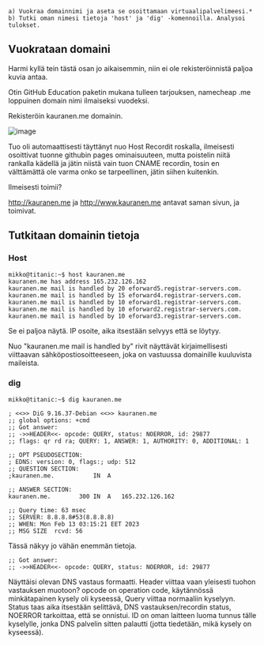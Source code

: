     a) Vuokraa domainnimi ja aseta se osoittamaan virtuaalipalvelimeesi.*
    b) Tutki oman nimesi tietoja 'host' ja 'dig' -komennoilla. Analysoi tulokset.
    
## Vuokrataan domaini

Harmi kyllä tein tästä osan jo aikaisemmin, niin ei ole rekisteröinnistä paljoa kuvia antaa.

Otin GitHub Education paketin mukana tulleen tarjouksen, namecheap .me loppuinen domain nimi ilmaiseksi vuodeksi. 

Rekisteröin kauranen.me domainin.

![image](https://user-images.githubusercontent.com/122888695/218347029-0d437c00-8065-40c1-bfc2-301f7dc9155b.png)

Tuo oli automaattisesti täyttänyt nuo Host Recordit roskalla, ilmeisesti osoittivat tuonne githubin pages ominaisuuteen, mutta poistelin niitä rankalla kädellä ja jätin niistä vain tuon CNAME recordin, tosin en välttämättä ole varma onko se tarpeellinen, jätin siihen kuitenkin.

Ilmeisesti toimii?

http://kauranen.me ja http://www.kauranen.me antavat saman sivun, ja toimivat.


## Tutkitaan domainin tietoja

### Host

    mikko@titanic:~$ host kauranen.me
    kauranen.me has address 165.232.126.162
    kauranen.me mail is handled by 20 eforward5.registrar-servers.com.
    kauranen.me mail is handled by 15 eforward4.registrar-servers.com.
    kauranen.me mail is handled by 10 eforward1.registrar-servers.com.
    kauranen.me mail is handled by 10 eforward2.registrar-servers.com.
    kauranen.me mail is handled by 10 eforward3.registrar-servers.com.

Se ei paljoa näytä. IP osoite, aika itsestään selvyys että se löytyy.

Nuo "kauranen.me mail is handled by" rivit näyttävät kirjaimellisesti viittaavan sähköpostiosoitteeseen, joka on vastuussa domainille kuuluvista maileista.


### dig

    mikko@titanic:~$ dig kauranen.me

    ; <<>> DiG 9.16.37-Debian <<>> kauranen.me
    ;; global options: +cmd
    ;; Got answer:
    ;; ->>HEADER<<- opcode: QUERY, status: NOERROR, id: 29877
    ;; flags: qr rd ra; QUERY: 1, ANSWER: 1, AUTHORITY: 0, ADDITIONAL: 1

    ;; OPT PSEUDOSECTION:
    ; EDNS: version: 0, flags:; udp: 512
    ;; QUESTION SECTION:
    ;kauranen.me.			IN	A

    ;; ANSWER SECTION:
    kauranen.me.		300	IN	A	165.232.126.162

    ;; Query time: 63 msec
    ;; SERVER: 8.8.8.8#53(8.8.8.8)
    ;; WHEN: Mon Feb 13 03:15:21 EET 2023
    ;; MSG SIZE  rcvd: 56


Tässä näkyy jo vähän enemmän tietoja. 

    ;; Got answer:
    ;; ->>HEADER<<- opcode: QUERY, status: NOERROR, id: 29877
    
Näyttäisi olevan DNS vastaus formaatti. Header viittaa vaan yleisesti tuohon vastauksen muotoon? opcode on operation code, käytännössä minkätapainen kysely oli kyseessä, Query viittaa normaaliin kyselyyn.
Status taas aika itsestään selittävä, DNS vastauksen/recordin status, NOERROR tarkoittaa, että se onnistui. ID on oman laitteen luoma tunnus tälle kyselylle, jonka DNS palvelin sitten palautti (jotta tiedetään, mikä kysely on kyseessä).


